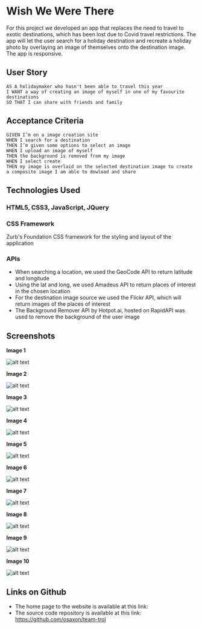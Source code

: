# Wish We Were There

For this project we developed an app that replaces the need to travel to exotic destinations, which has been lost due to Covid travel restrictions. The app will let the user search for a holiday destination and recreate a holiday photo by overlaying an image of themselves onto the destination image. The app is responsive.

## User Story

```
AS A holidaymaker who hasn't been able to travel this year
I WANT a way of creating an image of myself in one of my favourite destinations
SO THAT I can share with friends and family 
```

## Acceptance Criteria

```
GIVEN I’m on a image creation site
WHEN I search for a destination
THEN I’m given some options to select an image
WHEN I upload an image of myself
THEN the background is removed from my image
WHEN I select create
THEN my image is overlaid on the selected destination image to create a composite image I am able to dowload and share
```

## Technologies Used 

### HTML5, CSS3, JavaScript, JQuery

### CSS Framework
Zurb's Foundation CSS framework for the styling and layout of the application


### APIs 
* When searching a location, we used the GeoCode API to return latitude and longitude
* Using the lat and long, we used Amadeus API to return places of interest in the chosen location
* For the destination image source we used the Flickr API, which will return images of the places of interest
* The Background Remover API by Hotpot.ai, hosted on RapidAPI was used to remove the background of the user image


## Screenshots


**Image 1**  

  ![alt text](https://github.com/TemyTemy/team-trol/blob/main/Assets/Images/screenshot1.PNG)


**Image 2**

 ![alt text](https://github.com/TemyTemy/team-trol/blob/main/Assets/Images/screenshot2.PNG)

**Image 3**

 ![alt text](https://github.com/TemyTemy/team-trol/blob/main/Assets/Images/screenshot3.PNG)




**Image 4**

 ![alt text](https://github.com/TemyTemy/team-trol/blob/main/Assets/Images/screenshot4.PNG)




**Image 5**

 ![alt text](https://github.com/TemyTemy/team-trol/blob/main/Assets/Images/screenshot5.PNG)



**Image 6**

 ![alt text](https://github.com/TemyTemy/team-trol/blob/main/Assets/Images/screenshot6.PNG)



**Image 7**

 ![alt text](https://github.com/TemyTemy/team-trol/blob/main/Assets/Images/screenshot7.PNG)


**Image 8**

 ![alt text](https://github.com/TemyTemy/team-trol/blob/main/Assets/Images/screenshot8.PNG)
 
 
 **Image 9**

 ![alt text](https://github.com/TemyTemy/team-trol/blob/main/Assets/Images/screenshot9.PNG)
 
 
 **Image 10**

 ![alt text](https://github.com/TemyTemy/team-trol/blob/main/Assets/Images/screenshot10.PNG)



## Links on Github

- The home page to the website is available at this link: 
- The source code repository is available at this link: https://github.com/osaxon/team-trol



